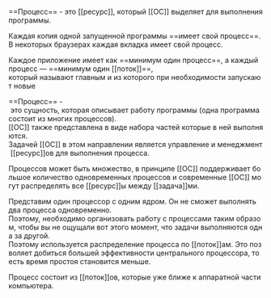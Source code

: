 ==Процесс== - это [[ресурс]], который [[ОС]] выделяет для выполнения программы.

Каждая копия одной запущенной программы ==имеет свой процесс==.
В некоторых браузерах каждая вкладка имеет свой процесс.

Каждое приложение имеет как ==минимум один процесс==, а каждый процесс — ==минимум один [[поток]]==, 
который называют главным и из которого при необходимости запускают новые

==Процесс== - это сущность, которая описывает работу программы (одна программа состоит из многих процессов). 
[[ОС]] также представлена в виде набора частей которые в ней выполняются. 
Задачей [[ОС]] в этом направлении является управление и менеджмент [[ресурс]]ов для выполнения процесса.

Процессов может быть множество, в принципе [[ОС]] поддерживает большое количество одновременных процессов и современные [[ОС]] могут распределять все [[ресурс]]ы между [[задача]]ми.

Представим один процессор с одним ядром. Он не сможет выполнять два процесса одновременно.
Поэтому, необходимо организовать работу с процессами таким образом, чтобы вы не ощущали вот этого момент, что задачи выполняются одна за другой. 
Поэтому используется распределение процесса по [[поток]]ам. Это позволяет добиться большей эффективности центрального процессора, то есть время простоя становится меньше.

Процесс состоит из [[поток]]ов, которые уже ближе к аппаратной части компьютера.